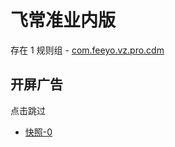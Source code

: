 # 飞常准业内版

存在 1 规则组 - [com.feeyo.vz.pro.cdm](/src/apps/com.feeyo.vz.pro.cdm.ts)

## 开屏广告

点击跳过

- [快照-0](https://i.gkd.li/i/13926823)
